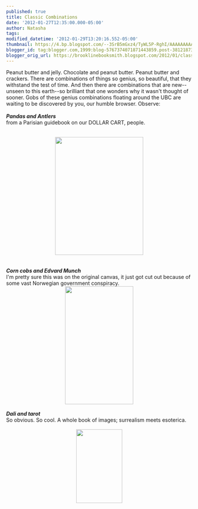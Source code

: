 ```yaml
---
published: true
title: Classic Combinations
date: '2012-01-27T12:35:00.000-05:00'
author: Natasha
tags: 
modified_datetime: '2012-01-29T13:20:16.552-05:00'
thumbnail: https://4.bp.blogspot.com/--3SrB5mGxz4/TyWL5P-RghI/AAAAAAAAAS4/Fx6UIuOW2ZU/s72-c/panda-antler.jpg
blogger_id: tag:blogger.com,1999:blog-5767374071871443859.post-3812187306726596097
blogger_orig_url: https://brooklinebooksmith.blogspot.com/2012/01/classic-combinations.html
---
```


Peanut butter and jelly. Chocolate and peanut butter. Peanut butter and crackers. There are combinations of things so genius, so beautiful, that they withstand the test of time. And then there are combinations that are new--unseen to this earth--so brilliant that one wonders why it wasn't thought of sooner. Gobs of these genius combinations floating around the UBC are waiting to be discovered by you, our humble browser. Observe:<br /><br /><b><i>Pandas and Antlers</i></b><br />from a Parisian guidebook on our DOLLAR CART, people.<br /><br /><div class="separator" style="clear: both; text-align: center;"><a href="https://4.bp.blogspot.com/--3SrB5mGxz4/TyWL5P-RghI/AAAAAAAAAS4/Fx6UIuOW2ZU/s1600/panda-antler.jpg" imageanchor="1" style="margin-left: 1em; margin-right: 1em;"><img border="0" height="320" src="https://4.bp.blogspot.com/--3SrB5mGxz4/TyWL5P-RghI/AAAAAAAAAS4/Fx6UIuOW2ZU/s320/panda-antler.jpg" width="239" /></a></div><b><i><br /></i></b><br /><b><i>Corn cobs and Edvard Munch</i></b><br />I'm pretty sure this was on the original canvas, it just got cut out because of some vast Norwegian government conspiracy.<br /><div class="separator" style="clear: both; text-align: center;"><a href="https://1.bp.blogspot.com/-gF8HLdd1woA/TyWL2PPAQ2I/AAAAAAAAASw/axjdfS5nyGs/s1600/corn-munch.jpg" imageanchor="1" style="margin-left: 1em; margin-right: 1em;"><img border="0" height="320" src="https://1.bp.blogspot.com/-gF8HLdd1woA/TyWL2PPAQ2I/AAAAAAAAASw/axjdfS5nyGs/s320/corn-munch.jpg" width="185" /></a></div><br /><b><i>Dali and tarot</i></b><br />So obvious. So cool. A whole book of images; surrealism meets esoterica. <br /><br /><div class="separator" style="clear: both; text-align: center;"><a href="https://4.bp.blogspot.com/-n3l-AWhFuAs/Tx7l8MgXDPI/AAAAAAAAASQ/_vVPofP7nRA/s1600/dali-tarot-480.jpg" imageanchor="1" style="margin-left: 1em; margin-right: 1em;"><img border="0" height="200" src="https://4.bp.blogspot.com/-n3l-AWhFuAs/Tx7l8MgXDPI/AAAAAAAAASQ/_vVPofP7nRA/s200/dali-tarot-480.jpg" width="125" /></a></div><br /><b><i><br /></i></b>